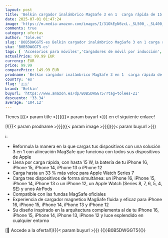 ```yaml
---
layout: post
title: 'Belkin cargador inalámbrico MagSafe 3 en 1  carga rápida de 15 W para iPhone  carga rápida para AppleWatch  estación de carga para AirPods  iPhone 16  Plus  Pro  Max  Apple Watch y AirPods  Negro'
date: 2025-07-01 01:47:24
image: 'https://m.media-amazon.com/images/I/31OkEyN6zcL._SL500_._SL400_.jpg'
comments: true
category: ofertas
author: 'tole.es'
slug: 'B0B5DWGGT5-es Belkin cargador inalámbrico MagSafe 3 en 1 carga rápida de...'
sku: 'B0B5DWGGT5-es'
tags: [ 'Accesorios para móviles','Cargadores de móvil por inducción','Cargadores para móviles','Comunicación móvil y accesorios','Electrónica','apple','belkin','iphone','magsafe','🇪🇸', ]
actualPrice: 99.99 EUR
currency: EUR
price: 99.99
comparePrice: 149.99 EUR
prodname: 'Belkin cargador inalámbrico MagSafe 3 en 1  carga rápida de 15 W para iPhone  carga rápida para AppleWatch  estación de carga para AirPods  iPhone 16  Plus  Pro  Max  Apple Watch y AirPods  Negro'
country: 'es'
flag: '🇪🇸'
brand: 'Belkin'
buyurl: 'https://www.amazon.es/dp/B0B5DWGGT5/?tag=tolees-21'
descuento: '33.34'
average: '104.12'
---
```


Tienes [{{< param title >}}]({{< param buyurl >}}) en el siguiente enlace!

[![{{< param prodname >}}]({{< param image >}})]({{< param buyurl >}})

ℹ️:

- Reformula la manera en la que cargas tus dispositivos con una solución 3 en 1 con alineación MagSafe que funciona con todos sus dispositivos de Apple
- Llena por carga rápida, con hasta 15 W, la batería de tu iPhone 16, iPhone 15, iPhone 14, iPhone 13 o iPhone 12
- Carga hasta un 33 % más veloz para Apple Watch Series 7
- Carga tres dispositivos de forma simultánea: un iPhone 16, iPhone 15, iPhone 14, iPhone 13 o un iPhone 12, un Apple Watch (Series 8, 7, 6, 5, 4, SE) y unos AirPods
- Compatible con las fundas MagSafe oficiales
- Experiencia de cargador magnetico MagSafe fluida y eficaz para iPhone 16, iPhone 15, iPhone 14, iPhone 13 y iPhone 12
- Su diseño inspirado en la arquitectura complementa al de tu iPhone 16, iPhone 15, iPhone 14, iPhone 13, iPhone 12 y luce esplendido en cualquier entorno

[🛒 Accede a la oferta!!]({{< param buyurl >}})
{{<world>}}B0B5DWGGT5{{</world>}}
